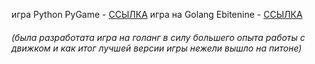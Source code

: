 игра Python PyGame - [ССЫЛКА](code/python/alien_invasion.py)
игра на Golang Ebitenine - [ССЫЛКА](code/golang/main.go)

###### (была разработата игра на голанг в силу большего опыта работы с движком и как итог лучшей версии игры нежели вышло на питоне)
